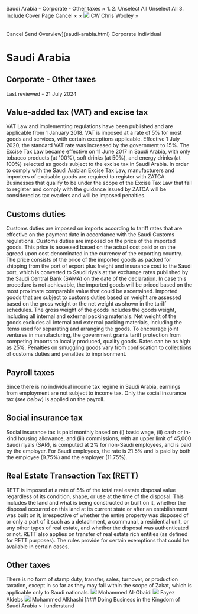 Saudi Arabia - Corporate - Other taxes
×
1.
2.
Unselect All
Unselect All
3.
Include Cover Page
Cancel
×
×
![](-/media/world-wide-tax-summaries/attachments/global---chris-wooley.ashx%3Frev=ac5e5f3223b34096b1afc2a6009c7320&revision=ac5e5f32-23b3-4096-b1af-c2a6009c7320&hash=859B7ADC84DC2CBEC9760E9E6EE7DE6D0A8BFCDF)
CW
Chris Wooley
×
######
Cancel
Send
Overview](saudi-arabia.html)
Corporate
Individual
# Saudi Arabia
## Corporate - Other taxes
Last reviewed - 21 July 2024
## Value-added tax (VAT) and excise tax
VAT Law and implementing regulations have been published and are applicable from 1 January 2018.
VAT is imposed at a rate of 5% for most goods and services, with certain exceptions applicable. Effective 1 July 2020, the standard VAT rate was increased by the government to 15%.
The Excise Tax Law became effective on 11 June 2017 in Saudi Arabia, with only tobacco products (at 100%), soft drinks (at 50%), and energy drinks (at 100%) selected as goods subject to the excise tax in Saudi Arabia.
In order to comply with the Saudi Arabian Excise Tax Law, manufacturers and importers of excisable goods are required to register with ZATCA. Businesses that qualify to be under the scope of the Excise Tax Law that fail to register and comply with the guidance issued by ZATCA will be considered as tax evaders and will be imposed penalties.
## Customs duties
Customs duties are imposed on imports according to tariff rates that are effective on the payment date in accordance with the Saudi Customs regulations. Customs duties are imposed on the price of the imported goods. This price is assessed based on the actual cost paid or on the agreed upon cost denominated in the currency of the exporting country. The price consists of the price of the imported goods as packed for shipping from the port of export plus freight and insurance cost to the Saudi port, which is converted to Saudi riyals at the exchange rates published by the Saudi Central Bank (SAMA) on the date of the declaration. In case this procedure is not achievable, the imported goods will be priced based on the most proximate comparable value that could be ascertained. Imported goods that are subject to customs duties based on weight are assessed based on the gross weight or the net weight as shown in the tariff schedules. The gross weight of the goods includes the goods weight, including all internal and external packing materials. Net weight of the goods excludes all internal and external packing materials, including the items used for separating and arranging the goods.
To encourage joint ventures in manufacturing, the government grants tariff protection from competing imports to locally produced, quality goods. Rates can be as high as 25%.
Penalties on smuggling goods vary from confiscation to collections of customs duties and penalties to imprisonment.
## Payroll taxes
Since there is no individual income tax regime in Saudi Arabia, earnings from employment are not subject to income tax. Only the social insurance tax (*see below*) is applied on the payroll.
## Social insurance tax
Social insurance tax is paid monthly based on (i) basic wage, (ii) cash or in-kind housing allowance, and (iii) commissions, with an upper limit of 45,000 Saudi riyals (SAR), is computed at 2% for non-Saudi employees, and is paid by the employer. For Saudi employees, the rate is 21.5% and is paid by both the employee (9.75%) and the employer (11.75%).
## Real Estate Transaction Tax (RETT)
RETT is imposed at a rate of 5% of the total real estate disposal value regardless of its condition, shape, or use at the time of the disposal.
This includes the land and what is being constructed or built on it, whether the disposal occurred on this land at its current state or after an establishment was built on it, irrespective of whether the entire property was disposed of or only a part of it such as a detachment, a communal, a residential unit, or any other types of real estate, and whether the disposal was authenticated or not.
RETT also applies on transfer of real estate rich entities (as defined for RETT purposes).
The rules provide for certain exemptions that could be available in certain cases.
## Other taxes
There is no form of stamp duty, transfer, sales, turnover, or production taxation, except in so far as they may fall within the scope of Zakat, which is applicable only to Saudi nationals.
![](-/media/world-wide-tax-summaries/attachments/saudi-_arabia---mohammed_al_obaidi.ashx%3Frev=253d28e9302f4c2f88ae4d79c0165d94&revision=253d28e9-302f-4c2f-88ae-4d79c0165d94&hash=9DCF61D7E180D2FAF104FC7284F888DB6F4800A2)
Mohammed Al-Obaidi
![](-/media/world-wide-tax-summaries/attachments/saudiarabia---fayezaldebs.ashx%3Frev=274384aab0ec49968a7cf8e0c9533de2&revision=274384aa-b0ec-4996-8a7c-f8e0c9533de2&hash=7DB119184F0AE39BF1C8889275F76AB25A5199A0)
Fayez Aldebs
![](-/media/world-wide-tax-summaries/saudiarabiamohammed-alkhashimo-alkhashi--personal-photojpg20220618065042022.ashx%3Frev=278cdd0d8fc14279bd6ba299b3b117d7&revision=278cdd0d-8fc1-4279-bd6b-a299b3b117d7&hash=C7E6BE52B5E159F86CDEDB0BFF112C562353B9D9)
Mohammed Alkhashi
[### Doing Business in the Kingdom of Saudi Arabia
×
I understand